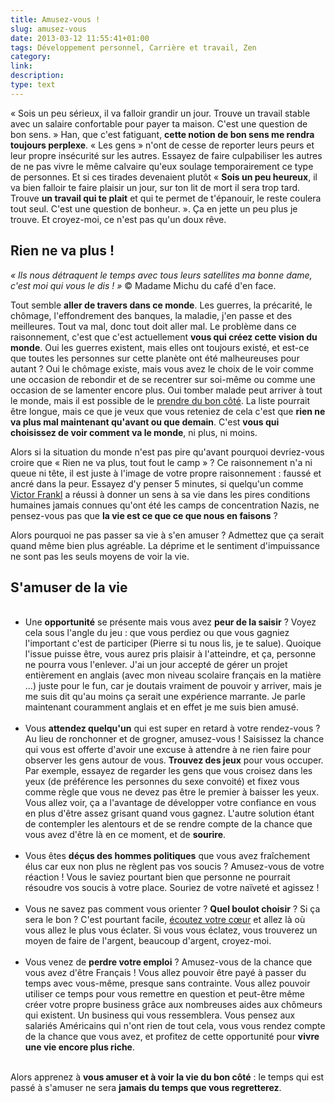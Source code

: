 ```yaml
---
title: Amusez-vous !
slug: amusez-vous
date: 2013-03-12 11:55:41+01:00
tags: Développement personnel, Carrière et travail, Zen
category: 
link: 
description: 
type: text
---
```


<p><p>« Sois un peu sérieux, il va falloir grandir un jour. Trouve un travail stable avec un salaire confortable pour payer ta maison. C'est une question de bon sens. » Han, que c'est fatiguant, <strong>cette notion de bon sens me rendra toujours perplexe</strong>. « Les gens » n'ont de cesse de reporter leurs peurs et leur propre insécurité sur les autres. Essayez de faire culpabiliser les autres de ne pas vivre le même calvaire qu'eux soulage temporairement ce type de personnes. Et si ces tirades devenaient plutôt « <strong>Sois un peu heureux</strong>, il va bien falloir te faire plaisir un jour, sur ton lit de mort il sera trop tard. Trouve <strong>un travail qui te plait</strong> et qui te permet de t'épanouir, le reste coulera tout seul. C'est une question de bonheur. ». Ça en jette un peu plus je trouve. Et croyez-moi, ce n'est pas qu'un doux rêve.</p></p>
<!-- TEASER_END -->
<p><h2>Rien ne va plus !</h2></p>

<p><p><em>« Ils nous détraquent le temps avec tous leurs satellites ma bonne dame, c'est moi qui vous le dis ! »</em> © Madame Michu du café d'en face.</p></p>

<p><p>Tout semble <strong>aller de travers dans ce monde</strong>. Les guerres, la précarité, le chômage, l'effondrement des banques, la maladie, j'en passe et des meilleures. Tout va mal, donc tout doit aller mal. Le problème dans ce raisonnement, c'est que c'est actuellement <strong>vous qui créez cette vision du monde</strong>. Oui les guerres existent, mais elles ont toujours existé, et est-ce que toutes les personnes sur cette planète ont été malheureuses pour autant ? Oui le chômage existe, mais vous avez le choix de le voir comme une occasion de rebondir et de se recentrer sur soi-même ou comme une occasion de se lamenter encore plus. Oui tomber malade peut arriver à tout le monde, mais il est possible de le <a href="/comment-gerer-la-maladie-sereinement/">prendre du bon côté</a>. La liste pourrait être longue, mais ce que je veux que vous reteniez de cela c'est que <strong>rien ne va plus mal maintenant qu'avant ou que demain</strong>. C'est <strong>vous qui choisissez de voir comment va le monde</strong>, ni plus, ni moins.</p></p>

<p><p>Alors si la situation du monde n'est pas pire qu'avant pourquoi devriez-vous croire que « Rien ne va plus, tout fout le camp » ? Ce raisonnement n'a ni queue ni tête, il est juste à l'image de votre propre raisonnement : faussé et ancré dans la peur. Essayez d'y penser 5 minutes, si quelqu'un comme <a href="http://fr.wikipedia.org/wiki/Viktor_Frankl">Victor Frankl</a> a réussi à donner un sens à sa vie dans les pires conditions humaines jamais connues qu'ont été les camps de concentration Nazis, ne pensez-vous pas que <strong>la vie est ce que ce que nous en faisons</strong> ?</p></p>

<p><p>Alors pourquoi ne pas passer sa vie à s'en amuser ? Admettez que ça serait quand même bien plus agréable. La déprime et le sentiment d'impuissance ne sont pas les seuls moyens de voir la vie.</p></p>

<p><h2>S'amuser de la vie</h2></p>

<p><ul><br /><li>Une <strong>opportunité</strong> se présente mais vous avez <strong>peur de la saisir</strong> ? Voyez cela sous l'angle du jeu : que vous perdiez ou que vous gagniez l'important c'est de participer (Pierre si tu nous lis, je te salue). Quoique l'issue puisse être, vous aurez pris plaisir à l'atteindre, et ça, personne ne pourra vous l'enlever. J'ai un jour accepté de gérer un projet entièrement en anglais (avec mon niveau scolaire français en la matière ...) juste pour le fun, car je doutais vraiment de pouvoir y arriver, mais je me suis dit qu'au moins ça serait une expérience marrante. Je parle maintenant couramment anglais et en effet je me suis bien amusé.</li><br /><li>Vous <strong>attendez quelqu'un</strong> qui est super en retard à votre rendez-vous ? Au lieu de ronchonner et de grogner, amusez-vous ! Saisissez la chance qui vous est offerte d'avoir une excuse à attendre à ne rien faire pour observer les gens autour de vous. <strong>Trouvez des jeux</strong> pour vous occuper. Par exemple, essayez de regarder les gens que vous croisez dans les yeux (de préférence les personnes du sexe convoité) et fixez vous comme règle que vous ne devez pas être le premier à baisser les yeux. Vous allez voir, ça a l'avantage de développer votre confiance en vous en plus d'être assez grisant quand vous gagnez. L'autre solution étant de contempler les alentours et de se rendre compte de la chance que vous avez d'être là en ce moment, et de <strong>sourire</strong>.</li><br /><li>Vous êtes <strong>déçus des hommes politiques</strong> que vous avez fraîchement élus car eux non plus ne règlent pas vos soucis ? Amusez-vous de votre réaction ! Vous le saviez pourtant bien que personne ne pourrait résoudre vos soucis à votre place. Souriez de votre naïveté et agissez !</li><br /><li>Vous ne savez pas comment vous orienter ? <strong>Quel boulot choisir</strong> ? Si ça sera le bon ? C'est pourtant facile, <a href="/comment-choisir-sa-vie-suivre-son-instinct/">écoutez votre cœur</a> et allez là où vous allez le plus vous éclater. Si vous vous éclatez, vous trouverez un moyen de faire de l'argent, beaucoup d'argent, croyez-moi.</li><br /><li>Vous venez de <strong>perdre votre emploi</strong> ? Amusez-vous de la chance que vous avez d'être Français ! Vous allez pouvoir être payé à passer du temps avec vous-même, presque sans contrainte. Vous allez pouvoir utiliser ce temps pour vous remettre en question et peut-être même créer votre propre business grâce aux nombreuses aides aux chômeurs qui existent. Un business qui vous ressemblera. Vous pensez aux salariés Américains qui n'ont rien de tout cela, vous vous rendez compte de la chance que vous avez, et profitez de cette opportunité pour <strong>vivre une vie encore plus riche</strong>.</li><br /></ul></p>

<p><p>Alors apprenez à <strong>vous amuser et à voir la vie du bon côté</strong> : le temps qui est passé à s'amuser ne sera <strong>jamais du temps que vous regretterez</strong>.</p></p>
